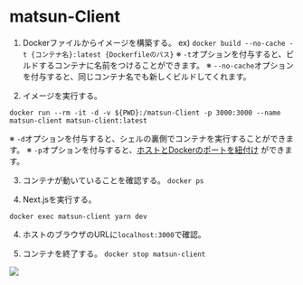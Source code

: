 # matsun-Client

1. Dockerファイルからイメージを構築する。
ex)
`docker build --no-cache -t {コンテナ名}:latest {Dockerfileのパス}`
※ `-t`オプションを付与すると、ビルドするコンテナに名前をつけることができます。
※ `--no-cache`オプションを付与すると、同じコンテナ名でも新しくビルドしてくれます。


2. イメージを実行する。
```
docker run --rm -it -d -v ${PWD}:/matsun-Client -p 3000:3000 --name matsun-client matsun-client:latest
```

※ `-d`オプションを付与すると、シェルの裏側でコンテナを実行することができます。
※ `-p`オプションを付与すると、[ホストとDockerのポートを紐付け](https://qiita.com/tatsuo-iriyama/items/e4bf2404411343116e3e) ができます。


3. コンテナが動いていることを確認する。
`docker ps`

4. Next.jsを実行する。
```
docker exec matsun-client yarn dev
```

4. ホストのブラウザのURLに`localhost:3000`で確認。

5. コンテナを終了する。
`docker stop matsun-client`

![](https://i.gyazo.com/36b2f49212a630ab5d870ec4eaf13b76.png)
